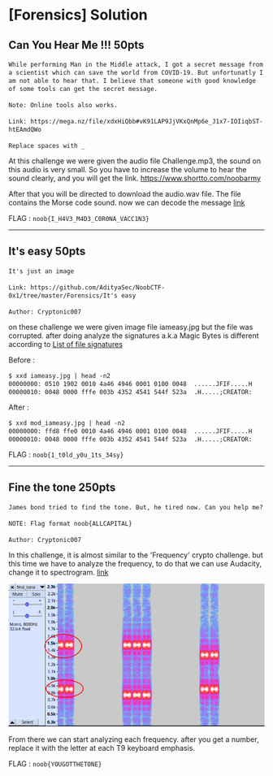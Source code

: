 # [Forensics] Solution

## Can You Hear Me !!! 50pts

```
While performing Man in the Middle attack, I got a secret message from a scientist which can save the world from COVID-19. But unfortunatly I am not able to hear that. I believe that someone with good knowledge of some tools can get the secret message.

Note: Online tools also works.

Link: https://mega.nz/file/xdxHiQbb#vK91LAP9JjVKxQnMp6e_J1x7-IOIiqbST-htEAmdQWo

Replace spaces with _
```

At this challenge we were given the audio file Challenge.mp3, the sound on this audio is very small. So you have to increase the volume to hear the sound clearly, and you will get the link. https://www.shortto.com/noobarmy

After that you will be directed to download the audio.wav file. The file contains the Morse code sound. now we can decode the message [link](https://morsecode.world/international/decoder/audio-decoder-adaptive.html)

FLAG : `noob{I_H4V3_M4D3_C0R0NA_VACC1N3}`

***

## It's easy 50pts

```
It's just an image

Link: https://github.com/AdityaSec/NoobCTF-0x1/tree/master/Forensics/It's easy

Author: Cryptonic007
```

on these challenge we were given image file iameasy.jpg but the file was corrupted. after doing analyze the signatures a.k.a Magic Bytes is different according to [List of file signatures](https://en.wikipedia.org/wiki/List_of_file_signatures)

Before :
```
$ xxd iameasy.jpg | head -n2
00000000: 0510 1902 0010 4a46 4946 0001 0100 0048  ......JFIF.....H
00000010: 0048 0000 fffe 003b 4352 4541 544f 523a  .H.....;CREATOR:
```

After :
```
$ xxd mod_iameasy.jpg | head -n2
00000000: ffd8 ffe0 0010 4a46 4946 0001 0100 0048  ......JFIF.....H
00000010: 0048 0000 fffe 003b 4352 4541 544f 523a  .H.....;CREATOR:
```

FLAG : `noob{1_t0ld_y0u_1ts_34sy}`

***

## Fine the tone 250pts

```
James bond tried to find the tone. But, he tired now. Can you help me?

NOTE: Flag format noob{ALLCAPITAL}

Author: Cryptonic007
```

In this challenge, it is almost similar to the 'Frequency' crypto challenge. but this time we have to analyze the frequency, to do that we can use Audacity, change it to spectrogram. [link](https://en.wikipedia.org/wiki/Dual-tone_multi-frequency_signaling)

![image](https://github.com/insomn14/CTFtime2020/blob/master/NoobCTF0x1/Forensics/Fine%20the%20tone/Screenshot.png "Screenshot.png")

From there we can start analyzing each frequency. after you get a number, replace it with the letter at each T9 keyboard emphasis. 

FLAG : `noob{YOUGOTTHETONE}`
